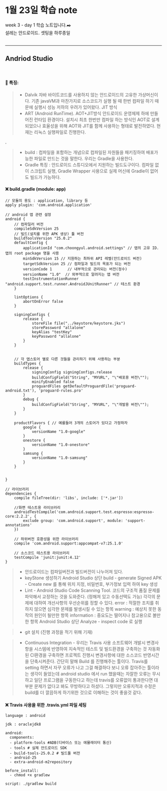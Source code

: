 1월 23일 학습 note
===================


week 3 - day 1 학습 노트입니다.:black_nib:  <br/> 설레는 안드로이드. 셋팅을 하루종일 <br/><br/>


----------


Andriod Studio
-------------
<br/>

#### :bookmark_tabs:  특징:
> - Dalvik
> 자바 바이트코드를 사용하지 않는 안드로이드의 고유한 가상머신이다. 기존 javaVM과 마찬가지로 소스코드가 실행 될 때 한번 컴파일 하기 때문에 실행시 성능 저하의 우려가 있어왔다. JIT 방식
> - ART (Android RunTime). AOT+JIT방식
> 안드로이드 운영체제 하에 만들어진 런타임 환경이다. 설치시 최초 한번만 컴파일 하는 방식인 AOT로 설계되었으나 효율성을 위해 AOT와 JIT를 함께 사용하는 형태로 발전하였다.
> 현재는 리눅스 실행파일로 진행한다.
> 

.

> - build : 컴파일을 포함하는 개념으로 컴파일된 자원들을 패키징하여 배포가능한 파일로 만드는 것을 말한다. 우리는 Gradle을 사용한다.
> - Gradle 특징 : 안드로이드 스튜디오에서 지원하는 빌드도구이다.
컴파일 없이 스크립트 실행, Gradle Wrapper 사용으로 실제 머신에 Gradle이 없어도 빌드가 가능하다.


#### :x: build.gradle (module: app)
```
// 모듈의 용도 : application, library 등
apply plugin: 'com.android.application'

// android 앱 관련 설정
android {
    // 컴파일러 버전
    compileSdkVersion 25
    // 빌드(설치를 위한 APK 생상) 툴 버전
    buildToolsVersion "25.0.2"
    defaultConfig {
        applicationId "com.choongyul.android.settings" // 앱의 고유 ID. 앱의 root package 명을 사용
        minSdkVersion 15 // 지원하는 최하위 API 레벨(안드로이드 버전)
        targetSdkVersion 25 // 컴파일과 빌드의 목표가 되는 버전
        versionCode 1       // 내부적으로 관리되는 버전(정수)
        versionName "1.0"  // 외부적으로 알려지는 앱 버전
        testInstrumentationRunner "android.support.test.runner.AndroidJUnitRunner" // 테스트 환경
    }

    lintOptions {
        abortOnError false
    }

    signingConfigs {
        release {
            storeFile file("../keystore/keystore.jks")
            storePassword "allalone"
            keyAlias "testKey"
            keyPassword "allalone"
        }
    }


    // 각 앱스토어 별로 다른 것들을 관리하기 위해 사용하는 부분
    buildTypes {
        release {
            signingConfig signingConfigs.release
            buildConfigField("String", "MYURL", "\"배포용 버전\"");
            minifyEnabled false
            proguardFiles getDefaultProguardFile('proguard-android.txt'), 'proguard-rules.pro'
        }
        debug {
            buildConfigField("String", "MYURL", "\"개발용 버전\"");
        }
    }

    productFlavors { // 예를들어 3개의 스토어가 있다고 가정하자
        google {
            versionName "1.0-google"
        }
        onestore {
            versionName "1.0-onestore"
        }
        samsung {
            versionName "1.0-samsung"
        }
    }


}

// 라이브러리
dependencies {
    compile fileTree(dir: 'libs', include: ['*.jar'])

    //화면 테스트용 라이브러리
    androidTestCompile('com.android.support.test.espresso:espresso-core:2.2.2', {
        exclude group: 'com.android.support', module: 'support-annotations'
    })

    // 하위버전 호환성을 위한 라이브러리
    compile 'com.android.support:appcompat-v7:25.1.0'

    // 소스코드 테스트용 라이브러리
    testCompile 'junit:junit:4.12'
}

```

> - 안드로이드는 컴파일버전과 빌드버전이 나누어져 있다.
> - keyStone 생성하기
> Android Studio 상단 build - generate Signed APK - Create new 를 통해 위치 지정, 비밀번호, 부가정보 입력 하여 key 생성 
> - Lint - Android Studio Code Scanning Tool.
> 코드의 구조적 품질 문제를 파악해서 교정하는 것을 도와준다. (정해져 있고 수동선택도 가능)
> 각각의 문제에 대하여 개선사항의 우선순위를 정할 수 있다.
	error : 적절한 조치를 취하지 않으면 심각한 문제를 발생시킬 수 있는 항목
	warning : 예상치 못한 동작의 원인이 될만한 항목
	information : 중요도는 떨어지나 참고용으로 볼만한 항목
> Android Studio 상단 Analyze - inspect code 로 실행 

> - git 설치 (진행 과정을 적기 위해 기재)

> - Continuous Integration - 우리는 Travis 사용 
> 소프트웨어 개발시 변경사항을 시스템에 반영하여 지속적인 테스트 및 빌드환경을 구축하는 것
> 자동화된 CI환경을 구축하면 프로젝트 진행시 변경사항에 대한 소스코드 반영시간을 단축시켜준다.
> 간단히 말해 Build 를 진행해주는 툴이다. 
> Travis를 setting 하면서 자꾸 오류가 나고 그걸 해결하다 보니 오류 잡아주는 툴이라는 생각이 들었는데 android studio 에서 run 했을때는 자잘한 오류는 무시하고 일단 프로그램을 구동한다고 하는데 travis를 오류없이 통과한다면 대부분 문제가 없다고 봐도 무방하다고 하셨다. 그렇지만 오류지적과 수정은 build를 더 깔끔하게 하기위한 것으로 이해하는 것이 좋을것 같다.


#### :x: Travis 사용을 위한 .travis.yml 파일 세팅
```
language : android

jdk : oraclejdk8

android:
  components:
  - platform-tools #ADB(디바이스 또는 에뮬레이터 통신)
  - tools # 실제 안드로이드 SDK
  - build-tools-25.0.2 # 빌드툴 버전
  - android-25
  - extra-android-m2repository

before_install:
  - chmod +x gradlew

script: ./gradlew build
```


